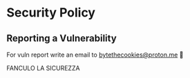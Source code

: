 # Security Policy


## Reporting a Vulnerability

For vuln report write an email to bytethecookies@proton.me 🍪

FANCULO LA SICUREZZA
